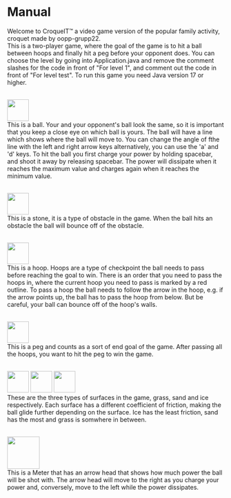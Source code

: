 # Manual
Welcome to CroqueIT™ a video game version of the popular family activity, croquet made by oopp-grupp22. <br>This is a two-player game, where the goal of the game is to hit a ball between hoops and finally hit a peg before your opponent does. You can choose the level by going into Application.java and remove the comment slashes for the code in front of "For level 1", and comment out the code in front of "For level test". To run this game you need Java version 17 or higher.

<br><img src='https://github.com/filipkauffeldt/oopp-grupp22/assets/117915416/670c62c5-b332-4dcc-80dd-3ba83bd4b1c3' width='50'> 
<br>This is a ball. Your and your opponent's ball look the same, so it is important that you keep a close eye on which ball is yours. The ball will have a line which shows where the ball will move to. You can change the angle of fthe line with the left and right arrow keys alternatively, you can use the 'a' and 'd' keys. To hit the ball you first charge your power by holding spacebar, and shoot it away by releasing spacebar. The power will dissipate when it reaches the maximum value and charges again when it reaches the minimum value.

<br><img src='https://github.com/filipkauffeldt/oopp-grupp22/assets/117915416/481e0dd3-e48a-406c-8d13-2f91362274c3' width='50'> 
<br> This is a stone, it is a type of obstacle in the game. When the ball hits an obstacle the ball will bounce off of the obstacle.

<br><img src='https://github.com/filipkauffeldt/oopp-grupp22/assets/117915416/3ecfb584-683a-46d9-ac99-0e15da63e36d' width='50'> 
<br> This is a hoop. Hoops are a type of checkpoint the ball needs to pass before reaching the goal to win. There is an order that you need to pass the hoops in, where the current hoop you need to pass is marked by a red outline. To pass a hoop the ball needs to follow the arrow in the hoop, e.g. if the arrow points up, the ball has to pass the hoop from below. But be careful, your ball can bounce off of the hoop's walls. 

<br><img src='https://github.com/filipkauffeldt/oopp-grupp22/assets/117915416/f1be7be2-94ba-44e6-a0ef-5fb7780a028d' height='50'> 
<br> This is a peg and counts as a sort of end goal of the game. After passing all the hoops, you want to hit the peg to win the game.

<br><img src='https://github.com/filipkauffeldt/oopp-grupp22/assets/117915416/fb4f890d-2ef5-4282-a083-2660b32ec2d2' width='50'> 
<img src='https://github.com/filipkauffeldt/oopp-grupp22/assets/117915416/cfc652e7-0a33-408d-86b7-761ae06d295b' width='50'> 
<img src='https://github.com/filipkauffeldt/oopp-grupp22/assets/117915416/3f331692-7da9-45ab-aabb-03a40f19f6cc' width='50'> 
<br> These are the three types of surfaces in the game, grass, sand and ice respectively. Each surface has a different coefficient of friction, making the ball glide further depending on the surface. Ice has the least friction, sand has the most and grass is somwhere in between.

<br><img src='https://github.com/filipkauffeldt/oopp-grupp22/assets/117915416/bc915ed8-1c7f-4341-b301-b329402908db' width='75'> 
<br> This is a Meter that has an arrow head that shows how much power the ball will be shot with. The arrow head will move to the right as you charge your power and, conversely, move to the left while the power dissipates.
